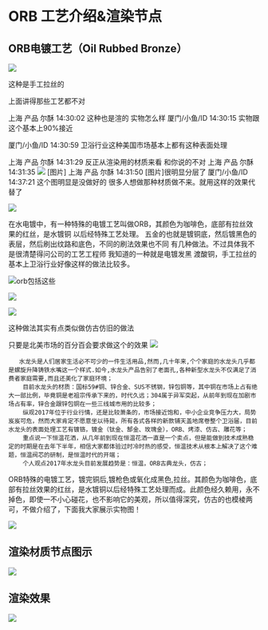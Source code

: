 # ORB 工艺介绍&渲染节点

## ORB电镀工艺（Oil Rubbed Bronze）
![](http://ox55f9bg6.bkt.clouddn.com/2017-10-03-191645.png)

这种是手工拉丝的

上面讲得那些工艺都不对

上海 产品 尔酥  14:30:02
这种也是渲的 实物怎么样
厦门/小鱼/ID  14:30:15
实物跟这个基本上90%接近

厦门/小鱼/ID  14:30:59
卫浴行业这种美国市场基本上都有这种表面处理

上海 产品 尔酥  14:31:29
反正从渲染用的材质来看 和你说的不对
上海 产品 尔酥  14:31:35
![](http://ox55f9bg6.bkt.clouddn.com/2017-10-03-191647.jpg)
[图片]
上海 产品 尔酥  14:31:50
[图片]很明显分层了
厦门/小鱼/ID  14:37:21
这个图明显是没做好的
很多人想做那种材质做不来。就用这样的效果代替了

![](http://ox55f9bg6.bkt.clouddn.com/2017-10-03-191649.jpg)

在水电镀中，有一种特殊的电镀工艺叫做ORB，其颜色为咖啡色，底部有拉丝效果的红丝，是水镀铜 以后经特殊工艺处理。
五金的也就是镀铜底，然后镀黑色的表层，然后刷出纹路和底色，不同的刷法效果也不同
有几种做法。不过具体我不是很清楚得问公司的工艺工程师
我知道的一种就是电镀发黑
渡酸铜，手工拉丝的
基本上卫浴行业好像这样的做法比较多。


![](http://ox55f9bg6.bkt.clouddn.com/2017-10-03-191651.png)orb包括这些

![](http://ox55f9bg6.bkt.clouddn.com/2017-10-03-191652.jpg)

![](http://ox55f9bg6.bkt.clouddn.com/2017-10-03-191653.jpg)

这种做法其实有点类似做仿古仿旧的做法

只要是北美市场的百分百会要求做这个的效果
![](http://ox55f9bg6.bkt.clouddn.com/2017-10-03-191700.png)

       水龙头是人们居家生活必不可少的一件生活用品,然而,几十年来,个个家庭的水龙头几乎都是螺旋升降铸铁水嘴这一个样式.如今,水龙头产品告别了老面孔,各种新型水龙头不仅满足了消费者家庭需要,而且还美化了家庭环境；
        目前水龙头的材质：国标59#铜、锌合金、SUS不锈钢，锌包铜等，其中铜在市场上占有绝大一部比例，毕竟铜是老祖宗传承下来的，时代久远；304属于异军突起，从前年到现在加剧市场占有率，锌合金跟锌包铜在一些三线城市用的比较多；
        纵观2017年位于行业行情，还是比较萧条的，市场接近饱和，中小企业竞争压力大，局势岌岌可危，然而大家肯定不愿意坐以待毙，所有各式各样的新款铺天盖地席卷整个卫浴届，目前水龙头的表面处理工艺有镀铬，镀金（钛金、郜金、玫瑰金），ORB、烤漆、仿古、雕花等；
        重点说一下恒温花洒，从几年前到现在恒温花洒一直是一个卖点，但是能做到技术成熟稳定的时期是在去年下半年，相信大家都体验过时冷时热的感受，恒温技术从根本上解决了这个难题，恒温阀芯的研制，是恒温时代的开端；
        个人观点2017年水龙头目前发展趋势是：恒温，ORB古典龙头，仿古；
ORB特殊的电镀工艺，镀完铜后,镀枪色或氧化成黑色,拉丝。其颜色为咖啡色，底部有拉丝效果的红丝，是水镀铜以后经特殊工艺处理而成。此颜色经久赖用，永不掉色，即使一不小心碰花，也不影响它的美观，所以值得深究，仿古的也模棱两可，不做介绍了，下面我大家展示实物图！

![](http://ox55f9bg6.bkt.clouddn.com/2017-10-03-191708.jpg)



## 渲染材质节点图示

![](http://ox55f9bg6.bkt.clouddn.com/2017-10-03-191713.jpg)

## 渲染效果

![](http://ox55f9bg6.bkt.clouddn.com/2017-10-03-191717.jpg)




